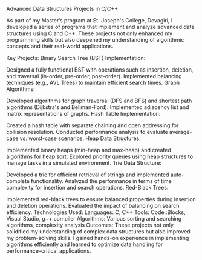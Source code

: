 Advanced Data Structures Projects in C/C++

As part of my Master’s program at St. Joseph's College, Devagiri, I developed a series of programs that implement and analyze advanced data structures using C and C++. These projects not only enhanced my programming skills but also deepened my understanding of algorithmic concepts and their real-world applications.

Key Projects:
Binary Search Tree (BST) Implementation:

Designed a fully functional BST with operations such as insertion, deletion, and traversal (in-order, pre-order, post-order).
Implemented balancing techniques (e.g., AVL Trees) to maintain efficient search times.
Graph Algorithms:

Developed algorithms for graph traversal (DFS and BFS) and shortest path algorithms (Dijkstra's and Bellman-Ford).
Implemented adjacency list and matrix representations of graphs.
Hash Table Implementation:

Created a hash table with separate chaining and open addressing for collision resolution.
Conducted performance analysis to evaluate average-case vs. worst-case scenarios.
Heap Data Structures:

Implemented binary heaps (min-heap and max-heap) and created algorithms for heap sort.
Explored priority queues using heap structures to manage tasks in a simulated environment.
Trie Data Structure:

Developed a trie for efficient retrieval of strings and implemented auto-complete functionality.
Analyzed the performance in terms of time complexity for insertion and search operations.
Red-Black Trees:

Implemented red-black trees to ensure balanced properties during insertion and deletion operations.
Evaluated the impact of balancing on search efficiency.
Technologies Used:
Languages: C, C++
Tools: Code::Blocks, Visual Studio, g++ compiler
Algorithms: Various sorting and searching algorithms, complexity analysis
Outcomes:
These projects not only solidified my understanding of complex data structures but also improved my problem-solving skills. I gained hands-on experience in implementing algorithms efficiently and learned to optimize data handling for performance-critical applications.
